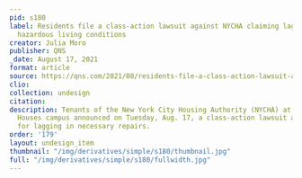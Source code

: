 ```yaml
---
pid: s180
label: Residents file a class-action lawsuit against NYCHA claiming lagging repairs,
  hazardous living conditions
creator: Julia Moro
publisher: QNS
_date: August 17, 2021
format: article
source: https://qns.com/2021/08/residents-file-a-class-action-lawsuit-against-nycha-claiming-lagging-repairs-hazardous-living-conditions/
clio:
collection: undesign
citation:
description: Tenants of the New York City Housing Authority (NYCHA) at the Queensbridge
  Houses campus announced on Tuesday, Aug. 17, a class-action lawsuit against NYCHA
  for lagging in necessary repairs.
order: '179'
layout: undesign_item
thumbnail: "/img/derivatives/simple/s180/thumbnail.jpg"
full: "/img/derivatives/simple/s180/fullwidth.jpg"
---
```

